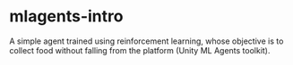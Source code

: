 # mlagents-intro
 A simple agent trained using reinforcement learning, whose objective is to collect food without falling from the platform (Unity ML Agents toolkit).
